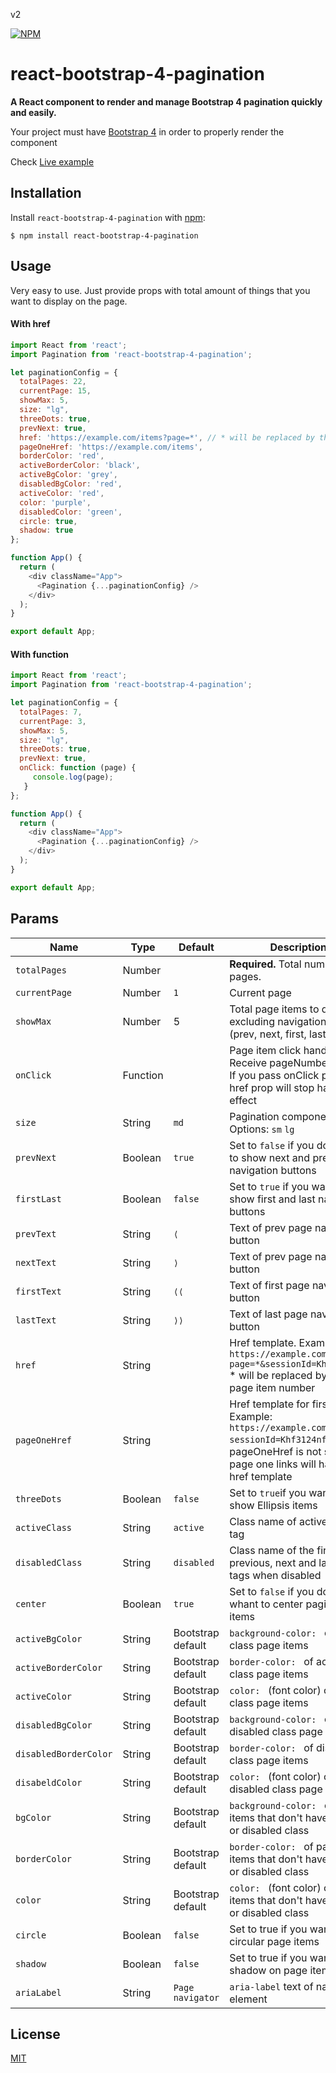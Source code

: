 v2

[![NPM](https://nodei.co/npm/react-bootstrap-4-pagination.png?downloads=true)](https://nodei.co/npm/react-bootstrap-4-pagination/)

# react-bootstrap-4-pagination

**A React component to render and manage Bootstrap 4 pagination quickly and easily.**

Your project must have [Bootstrap 4](https://getbootstrap.com/docs/4.0/getting-started/introduction/) in order to properly render the component

Check [Live example](https://codesandbox.io/s/react-bootstrap-4-pagination-12efe)

## Installation

Install `react-bootstrap-4-pagination` with [npm](https://www.npmjs.com/):

```
$ npm install react-bootstrap-4-pagination
```

## Usage

Very easy to use. Just provide props with total amount of things that you want to display on the page.

#### With href

```js
import React from 'react';
import Pagination from 'react-bootstrap-4-pagination';

let paginationConfig = {
  totalPages: 22,
  currentPage: 15,
  showMax: 5,
  size: "lg",
  threeDots: true,
  prevNext: true,
  href: 'https://example.com/items?page=*', // * will be replaced by the page number
  pageOneHref: 'https://example.com/items',
  borderColor: 'red',
  activeBorderColor: 'black',
  activeBgColor: 'grey',
  disabledBgColor: 'red',
  activeColor: 'red',
  color: 'purple',
  disabledColor: 'green',
  circle: true,
  shadow: true
};

function App() {
  return (
    <div className="App">
      <Pagination {...paginationConfig} />
    </div>
  );
}

export default App;

```

#### With function

```js
import React from 'react';
import Pagination from 'react-bootstrap-4-pagination';

let paginationConfig = {
  totalPages: 7,
  currentPage: 3,
  showMax: 5,
  size: "lg",
  threeDots: true,
  prevNext: true,
  onClick: function (page) {
     console.log(page);
   }
};

function App() {
  return (
    <div className="App">
      <Pagination {...paginationConfig} />
    </div>
  );
}

export default App;

```



## Params

Name | Type | Default | Description
--- | --- | --- | --- |
`totalPages` | Number |  | **Required.** Total number of pages.
`currentPage` | Number | `1` |  Current page
`showMax` | Number | 5 | Total page items to display excluding navigation blocks (prev, next, first, last pages)
`onClick` | Function | | Page item click handler. Receive pageNumber as arg. If you pass onClick prop, href prop will stop having effect
`size` | String | `md` | Pagination component size. Options: `sm` `lg`
`prevNext` | Boolean | `true` | Set to `false` if you don't want to show next and prev navigation buttons
`firstLast` | Boolean | `false` | Set to `true` if you want to show first and last navigation buttons
`prevText` | String | `⟨` | Text of prev page navigation button
`nextText` | String | `⟩` | Text of prev page navigation button
`firstText` | String | `⟨⟨` | Text of first page navigation button
`lastText` | String | `⟩⟩` | Text of last page navigation button
`href` | String | | Href template. Example: `https://example.com/items?page=*&sessionId=Khf3124nfj` * will be replaced by the page item number
`pageOneHref` | String | | Href template for first page. Example: `https://example.com/items?sessionId=Khf3124nfj` if pageOneHref is not set, page one links will have the href template
`threeDots` | Boolean | `false` | Set to `true`if you want to show Ellipsis items
`activeClass` | String | `active` | Class name of active `<li>` tag
`disabledClass` | String | `disabled` | Class name of the first, previous, next and last `<li>` tags when disabled
`center` | Boolean | `true` | Set to `false` if you don't whant to center pagination items
`activeBgColor` | String | Bootstrap default | `background-color: ` of active class page items
`activeBorderColor` | String | Bootstrap default | `border-color: ` of active class page items
`activeColor` | String | Bootstrap default | `color: `  (font color) of active class page items
`disabledBgColor` | String | Bootstrap default | `background-color: ` of disabled class page items
`disabledBorderColor` | String | Bootstrap default | `border-color: ` of disabled class page items
`disabeldColor` | String | Bootstrap default | `color: ` (font color) of disabled class page itmes
`bgColor` | String | Bootstrap default | `background-color: ` of page items that don't have active or disabled class
`borderColor` | String | Bootstrap default | `border-color: ` of page items that don't have active or disabled class
`color` | String | Bootstrap default | `color: ` (font color) of page items that don't have active or disabled class
`circle` | Boolean | `false` | Set to true if you want circular page items
`shadow` | Boolean | `false` | Set to true if you want shadow on page items
`ariaLabel` | String | `Page navigator` | `aria-label` text of nav element

## License
[MIT](https://choosealicense.com/licenses/mit/)
